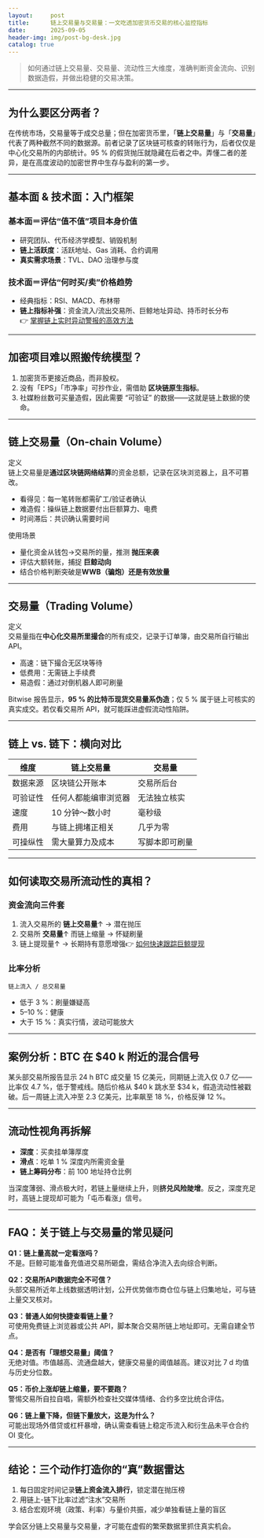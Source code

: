 ```yaml
---
layout:     post
title:      链上交易量与交易量：一文吃透加密货币交易的核心监控指标
date:       2025-09-05
header-img: img/post-bg-desk.jpg
catalog: true
---
```


> 如何通过链上交易量、交易量、流动性三大维度，准确判断资金流向、识别数据造假，并做出稳健的交易决策。

---

## 为什么要区分两者？

在传统市场，交易量等于成交总量；但在加密货币里，「**链上交易量**」与「**交易量**」代表了两种截然不同的数据源。前者记录了区块链可核查的转账行为，后者仅仅是中心化交易所的内部统计。95 % 的假货抛压就隐藏在后者之中。弄懂二者的差异，是在高度波动的加密世界中生存与盈利的第一步。

---

## 基本面 & 技术面：入门框架

### 基本面＝评估“值不值”项目本身价值
- 研究团队、代币经济学模型、销毁机制  
- **链上活跃度**：活跃地址、Gas 消耗、合约调用  
- **真实需求场景**：TVL、DAO 治理参与度

### 技术面＝评估“何时买/卖”价格趋势
- 经典指标：RSI、MACD、布林带  
- **链上指标补强**：资金流入/流出交易所、巨鲸地址异动、持币时长分布  
👉 [掌握链上实时异动警报的高效方法](https://okxdog.com/)  

---

## 加密项目难以照搬传统模型？

1. 加密货币更接近商品，而非股权。  
2. 没有「EPS」「市净率」可抄作业，需借助 **区块链原生指标**。  
3. 社媒粉丝数可买量造假，因此需要 “可验证” 的数据——这就是链上数据的使命。

---

## 链上交易量（On-chain Volume）

定义  
链上交易量是**通过区块链网络结算**的资金总额，记录在区块浏览器上，且不可篡改。

- 看得见：每一笔转账都需矿工/验证者确认  
- 难造假：操纵链上数据要付出巨额算力、电费  
- 时间滞后：共识确认需要时间

使用场景  
- 量化资金从钱包→交易所的量，推测 **抛压来袭**  
- 评估大额转账，捕捉 **巨鲸动向**  
- 结合价格判断突破是**WWB（骗炮）**还是**有效放量**

---

## 交易量（Trading Volume）

定义  
交易量指在**中心化交易所里撮合**的所有成交，记录于订单簿，由交易所自行输出 API。

- 高速：链下撮合无区块等待  
- 低费用：无需链上手续费  
- 易造假：通过对倒机器人即可刷量  

Bitwise 报告显示，**95 % 的比特币现货交易量系伪造**；仅 5 % 属于链上可核实的真实成交。若仅看交易所 API，就可能踩进虚假流动性陷阱。

---

## 链上 vs. 链下：横向对比

| 维度 | 链上交易量 | 交易量 |
|---|---|---|
| 数据来源 | 区块链公开账本 | 交易所后台 |
| 可验证性 | 任何人都能编审浏览器 | 无法独立核实 |
| 速度 | 10 分钟～数小时 | 毫秒级 |
| 费用 | 与链上拥堵正相关 | 几乎为零 |
| 可操纵性 | 需大量算力及成本 | 写脚本即可刷量 |

---

## 如何读取交易所流动性的真相？

### 资金流向三件套  
1. 流入交易所的 **链上交易量**↑ → 潜在抛压  
2. 交易所 **交易量**↑ 而链上缩量 → 怀疑刷量  
3. 链上提现量↑ → 长期持有意愿增强👉 [如何快速跟踪巨鲸提现](https://okxdog.com/)  

### 比率分析  
`链上流入 / 总交易量`  
- 低于 3 %：刷量嫌疑高  
- 5–10 %：健康  
- 大于 15 %：真实行情，波动可能放大

---

## 案例分析：BTC 在 $40 k 附近的混合信号

某头部交易所报告显示 24 h BTC 成交量 15 亿美元，同期链上流入仅 0.7 亿——比率仅 4.7 %，低于警戒线。随后价格从 $40 k 跳水至 $34 k，假造流动性被戳破。后一周链上流入冲至 2.3 亿美元，比率飙至 18 %，价格反弹 12 %。

---

## 流动性视角再拆解

- **深度**：买卖挂单簿厚度  
- **滑点**：吃单 1 % 深度内所需资金量  
- **链上筹码分布**：前 100 地址持仓比例

当深度薄弱、滑点极大时，若链上量继续上升，则**挤兑风险陡增**。反之，深度充足时，高链上提现却可能为「屯币看涨」信号。

---

## FAQ：关于链上与交易量的常见疑问

**Q1：链上量高就一定看涨吗？**  
不是。巨鲸可能准备充值进交易所砸盘，需结合净流入去向综合判断。

**Q2：交易所API数据完全不可信？**  
头部交易所近年上线数据透明计划，公开优势做市商仓位与链上归集地址，可与链上量交叉核对。

**Q3：普通人如何快捷查看链上量？**  
可使用免费链上浏览器或公共 API，脚本聚合交易所链上地址即可。无需自建全节点。

**Q4：是否有「理想交易量」阈值？**  
无绝对值。市值越高、流通盘越大，健康交易量的阈值越高。建议对比 7 d 均值与历史分位数。

**Q5：币价上涨却链上缩量，要不要跑？**  
警惕交易所自拉自唱，需额外检查社交媒体情绪、合约多空比统合评估。

**Q6：链上量下降，但链下量放大，这是为什么？**  
可能出现场外借贷或杠杆暴增，确认需查看链上稳定币流入和衍生品未平仓合约 OI 变化。

---

## 结论：三个动作打造你的“真”数据雷达

1. 每日固定时间记录**链上资金流入排行**，锁定潜在抛压榜  
2. 用链上-链下比率过滤“注水”交易所  
3. 结合宏观环境（政策、利率）与量价共振，减少单独看链上量的盲区

学会区分链上交易量与交易量，才可能在虚假的繁荣数据里抓住真实机会。